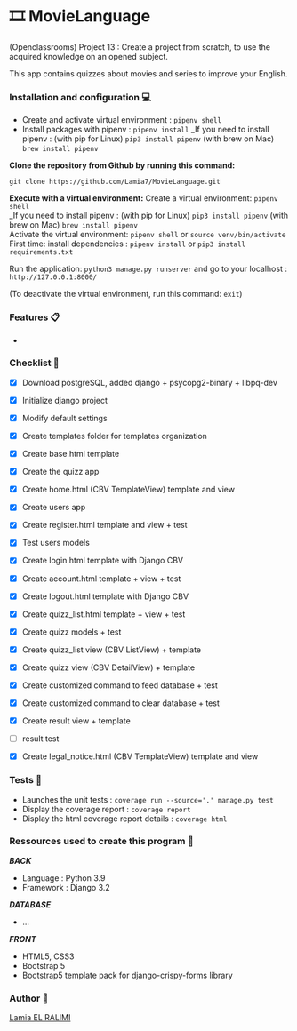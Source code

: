 # 🎞️ MovieLanguage
(Openclassrooms) Project 13 : Create a project from scratch, to use the acquired knowledge on an opened subject.

This app contains quizzes about movies and series to improve your English.

### Installation and configuration 💻
- Create and activate virtual environment : `pipenv shell`
- Install packages with pipenv : `pipenv install`
_If you need to install pipenv : (with pip for Linux) `pip3 install pipenv` (with brew on Mac) `brew install pipenv`

**Clone the repository from Github by running this command:**

`git clone https://github.com/Lamia7/MovieLanguage.git`

**Execute with a virtual environment:**
Create a virtual environment: `pipenv shell` <br>
_If you need to install pipenv : (with pip for Linux) `pip3 install pipenv` (with brew on Mac) `brew install pipenv` <br>
Activate the virtual environment: `pipenv shell` or `source venv/bin/activate` <br>
First time: install dependencies : `pipenv install` or `pip3 install requirements.txt`

Run the application: `python3 manage.py runserver` and go to your localhost : `http://127.0.0.1:8000/`

(To deactivate the virtual environment, run this command: `exit`)

### Features 📋
+ 

### Checklist 📝
- [x] Download postgreSQL, added django + psycopg2-binary + libpq-dev
- [x] Initialize django project
- [x] Modify default settings
- [x] Create templates folder for templates organization
- [x] Create base.html template
- [x] Create the quizz app
- [x] Create home.html (CBV TemplateView) template and view
- [x] Create users app
- [x] Create register.html template and view + test
- [x] Test users models
- [x] Create login.html template with Django CBV
- [x] Create account.html template + view + test
- [x] Create logout.html template with Django CBV
- [x] Create quizz_list.html template + view + test
- [x] Create quizz models + test
- [x] Create quizz_list view (CBV ListView) + template
- [x] Create quizz view (CBV DetailView) + template
- [x] Create customized command to feed database + test
- [x] Create customized command to clear database + test
- [x] Create result view + template
- [ ] result test
- [x] Create legal_notice.html (CBV TemplateView) template and view


### Tests 🧪
- Launches the unit tests : `coverage run --source='.' manage.py test`
- Display the coverage report : `coverage report`
- Display the html coverage report details : `coverage html`


### Ressources used to create this program 🔧
***BACK***
- Language : Python 3.9
- Framework : Django 3.2

***DATABASE***
- ...

***FRONT***
- HTML5, CSS3
- Bootstrap 5
- Bootstrap5 template pack for django-crispy-forms library

### Author 📝
[Lamia EL RALIMI](https://github.com/Lamia7)